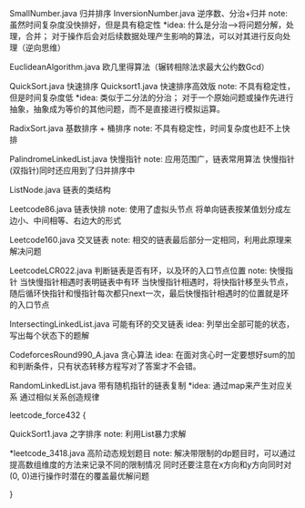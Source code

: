 
SmallNumber.java 归并排序
InversionNumber.java 逆序数、分治+归并
note:
虽然时间复杂度没快排好，但是具有稳定性
*idea:
什么是分治——>将问题分解，处理，合并；
对于操作后会对后续数据处理产生影响的算法，可以对其进行反向处理（逆向思维）

EuclideanAlgorithm.java 欧几里得算法（辗转相除法求最大公约数Gcd）


QuickSort.java  快速排序
Quicksort1.java 快速排序高效版
note:
不具有稳定性，但是时间复杂度低
*idea:
类似于二分法的分治；
对于一个原始问题或操作先进行抽象，抽象成为等价的其他问题，而不是直接进行模拟运算。


RadixSort.java 基数排序 + 桶排序
note:
不具有稳定性，时间复杂度也赶不上快排

PalindromeLinkedList.java 快慢指针
note:
应用范围广，链表常用算法
快慢指针(双指针)同时还应用到了归并排序中

ListNode.java 链表的类结构

Leetcode86.java 链表快排
note:
使用了虚拟头节点
将单向链表按某值划分成左边小、中间相等、右边大的形式

Leetcode160.java 交叉链表
note:
相交的链表最后部分一定相同，利用此原理来解决问题

LeetcodeLCR022.java 判断链表是否有环，以及环的入口节点位置
note:
快慢指针
当快慢指针相遇时表明链表中有环
当快慢指针相遇时，将快指针移至头节点，随后循环快指针和慢指针每次都只next一次，最后快慢指针相遇时的位置就是环的入口节点

IntersectingLinkedList.java 可能有环的交叉链表
idea:
列举出全部可能的状态，写出每个状态下的题解

CodeforcesRound990_A.java 贪心算法
idea:
在面对贪心时一定要想好sum的加和判断条件，只有状态转移方程写对了答案才不会错。

RandomLinkedList.java 带有随机指针的链表复制
*idea:
通过map来产生对应关系
通过相似关系创造规律

leetcode_force432 {

QuickSort1.java 之字排序
note:
利用List暴力求解

*leetcode_3418.java 高阶动态规划题目
note:
解决带限制的dp题目时，可以通过提高数组维度的方法来记录不同的限制情况
同时还要注意在x方向和y方向同时对(0, 0)进行操作时潜在的覆盖最优解问题

}
